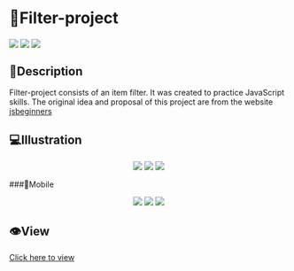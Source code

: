 # 🚀Filter-project
<!-- Badges to the projects  -->
<!--  Link: https://dev.to/envoy_/150-badges-for-github-pnk -->
<img src="https://img.shields.io/badge/HTML5-E34F26?style=for-the-badge&logo=html5&logoColor=white" align="center"/>
<img src="https://img.shields.io/badge/CSS3-1572B6?style=for-the-badge&logo=css3&logoColor=white" align="center"/>                                   
<img src="https://img.shields.io/badge/JavaScript-323330?style=for-the-badge&logo=javascript&logoColor=F7DF1E" align="center" />                                                                         

## 📝Description
Filter-project consists of an item filter. It was created to practice JavaScript skills. The original idea and proposal of this project are from the website <a href="https://jsbeginners.com/filter-project/">jsbeginners</a>

                    
<!-- Imagens/Ilustração do projeto -->
## 💻Illustration
<div align="center">
  <img src="https://user-images.githubusercontent.com/88737351/159271676-69d6d572-75a0-499c-a058-16940b45a89f.png"/>
  <img src="https://user-images.githubusercontent.com/88737351/159271957-bc506ff8-b7ce-4c14-8d0e-81ae08719841.png"/>
  <img src="https://user-images.githubusercontent.com/88737351/159272369-f642c89d-4d15-4665-9305-4221e0bda2cb.png"/>
</div>    

###📱Mobile     
<div align="center">
  <img src="https://user-images.githubusercontent.com/88737351/159272563-86a9e40e-614a-4dd9-9d8b-0c4e42c9e296.png"/>
  <img src="https://user-images.githubusercontent.com/88737351/159272710-ca7b699f-d0d0-4f42-8797-a70f2c10a006.png"/>
  <img src="https://user-images.githubusercontent.com/88737351/159272817-ae310b78-d610-4165-8ce8-7b14da68e97b.png"/>
</div>                                                                                            

## 👁️View
<a href="https://caiquedebrito.github.io/filter-project/">Click here to view</a>